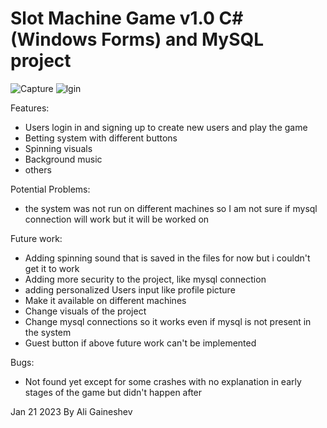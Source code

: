 # Slot Machine Game v1.0 C# (Windows Forms) and MySQL project

![Capture](https://user-images.githubusercontent.com/117496038/213897977-d48e0d7f-3b1d-4beb-9ab1-52e2a0390b4b.png)
![lgin](https://user-images.githubusercontent.com/117496038/213897949-7bc2458e-f912-429c-b50b-70ec024d457f.PNG)

Features:
* Users login in and signing up to create new users and play the game
* Betting system with different buttons
* Spinning visuals
* Background music
* others

Potential Problems:
* the system was not run on different machines so I am not sure if mysql connection will work but it will be worked on

Future work:
* Adding spinning sound that is saved in the files for now but i couldn't get it to work
* Adding more security to the project, like mysql connection
* adding personalized Users input like profile picture
* Make it available on different machines
* Change visuals of the project
* Change mysql connections so it works even if mysql is not present in the system
* Guest button if above future work can't be implemented 

Bugs:
* Not found yet except for some crashes with no explanation in early stages of the game but didn't happen after

Jan 21 2023
By Ali Gaineshev
